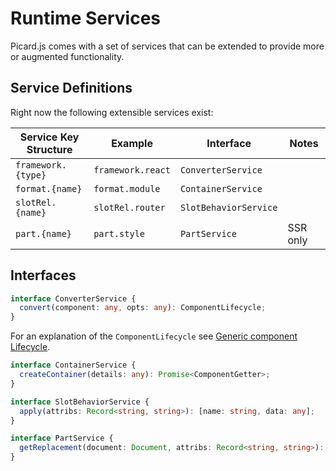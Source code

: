 # Runtime Services

Picard.js comes with a set of services that can be extended to provide more or augmented functionality.

## Service Definitions

Right now the following extensible services exist:

| Service Key Structure | Example           | Interface             | Notes         |
| --------------------- | ----------------- | --------------------- | ------------- |
| `framework.{type}`    | `framework.react` | `ConverterService`    |               |
| `format.{name}`       | `format.module`   | `ContainerService`    |               |
| `slotRel.{name}`      | `slotRel.router`  | `SlotBehaviorService` |               |
| `part.{name}`         | `part.style`      | `PartService`         | SSR only      |

## Interfaces

```ts
interface ConverterService {
  convert(component: any, opts: any): ComponentLifecycle;
}
```

For an explanation of the `ComponentLifecycle` see [Generic component Lifecycle](../lifecycle/index.md).

```ts
interface ContainerService {
  createContainer(details: any): Promise<ComponentGetter>;
}
```

```ts
interface SlotBehaviorService {
  apply(attribs: Record<string, string>): [name: string, data: any];
}
```

```ts
interface PartService {
  getReplacement(document: Document, attribs: Record<string, string>): Promise<string>;
}
```
